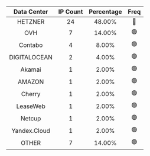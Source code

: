 | Data Center | IP Count | Percentage | Freq |
|:------------:|:--------:|:-----------:|:-----:|
| HETZNER | 24 | 48.00% | 🔴 |
| OVH | 7 | 14.00% | 🟢 |
| Contabo | 4 | 8.00% | 🟢 |
| DIGITALOCEAN | 2 | 4.00% | 🟢 |
| Akamai | 1 | 2.00% | 🟢 |
| AMAZON | 1 | 2.00% | 🟢 |
| Cherry | 1 | 2.00% | 🟢 |
| LeaseWeb | 1 | 2.00% | 🟢 |
| Netcup | 1 | 2.00% | 🟢 |
| Yandex.Cloud | 1 | 2.00% | 🟢 |
| OTHER | 7 | 14.00% | 🟢 |